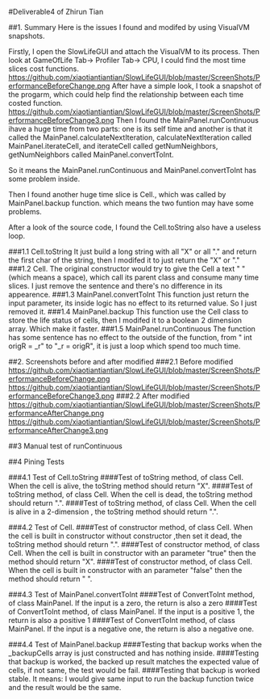 #Deliverable4 of Zhirun Tian

##1. Summary
Here is the issues I found and modifed by using VisualVM snapshots.

Firstly, I open the SlowLifeGUI and attach the VisualVM to its process. Then look at GameOfLife Tab-> Profiler Tab-> CPU, I could find the most time slices cost functions. https://github.com/xiaotiantiantian/SlowLifeGUI/blob/master/ScreenShots/PerformanceBeforeChange.png
After have a simple look, I took a snapshot of the progarm, which could help find the relationship between each time costed function. https://github.com/xiaotiantiantian/SlowLifeGUI/blob/master/ScreenShots/PerformanceBeforeChange3.png
Then I found the MainPanel.runContinuous ihave a huge time from two parts: one is its self time and another is that it called the MainPanel.calculateNextIteration, calculateNextIteration called MainPanel.iterateCell, and iterateCell called getNumNeighbors, getNumNeighbors called MainPanel.convertToInt. 

So it means the MainPanel.runContinuous and MainPanel.convertToInt has some problem inside.

Then I found another huge time slice is Cell.<init>, which was called by MainPanel.backup function. which means the two funtion may have some problems.

After a look of the source code, I found the Cell.toString also have a useless loop.

###1.1 Cell.toString
It just build a long string with all "X" or all "." and return the first char of the string, then I modifed it to just return the "X" or "."
###1.2 Cell.<init>
The original constructor would try to give the Cell a text " "(which means a space), which call its parent class and consume many time slices. I just remove the sentence and there's no difference in its appearence.
###1.3 MainPanel.convertToInt
This function just return the input parameter, its inside logic has no effect to its returned value. So I just removed it.
###1.4 MainPanel.backup
This function use the Cell class to store the life status of cells, then I modifed it to a boolean 2 dimension array. Which make it faster.
###1.5 MainPanel.runContinuous
The function has some sentence has no effect to the outside of the function, from " int origR = _r" to "_r = origR", it is just a loop which spend too much time.

##2. Screenshots before and after modified
###2.1 Before modified
https://github.com/xiaotiantiantian/SlowLifeGUI/blob/master/ScreenShots/PerformanceBeforeChange.png
https://github.com/xiaotiantiantian/SlowLifeGUI/blob/master/ScreenShots/PerformanceBeforeChange3.png
###2.2 After modified
https://github.com/xiaotiantiantian/SlowLifeGUI/blob/master/ScreenShots/PerformanceAfterChange.png
https://github.com/xiaotiantiantian/SlowLifeGUI/blob/master/ScreenShots/PerformanceAfterChange3.png

##3 Manual test of runContinuous

##4 Pining Tests

###4.1 Test of Cell.toString
####Test of toString method, of class Cell. When the cell is alive, the toString method should return "X".
####Test of toString method, of class Cell. When the cell is dead, the toString method should return ".".
####Test of toString method, of class Cell. When the cell is alive in a 2-dimension , the toString method should return ".".

###4.2 Test of Cell.<init>
####Test of constructor method, of class Cell. When the cell is built in constructor without constructor ,then set it dead,  the toString method should return ".".
####Test of constructor method, of class Cell. When the cell is built in constructor with an parameter "true" then the method should return "X".
####Test of constructor method, of class Cell. When the cell is built in constructor with an parameter "false" then the method should return " ".

###4.3 Test of MainPanel.convertToInt
####Test of ConvertToInt method, of class MainPanel. If the input is a zero, the return is also a zero
####Test of ConvertToInt method, of class MainPanel. If the input is a positive 1, the return is also a positive 1
####Test of ConvertToInt method, of class MainPanel. If the input is a negative one, the return is also a negative one.

###4.4 Test of MainPanel.backup
####Testing that backup works when the _backupCells array is just constructed and has nothing inside.
####Testing that backup is worked, the backed up result matches the expected value of cells, if not same, the test would be fail.
####Testing that backup is worked stable. It means: I would give same input to run the backup function twice and the result would be the same.

